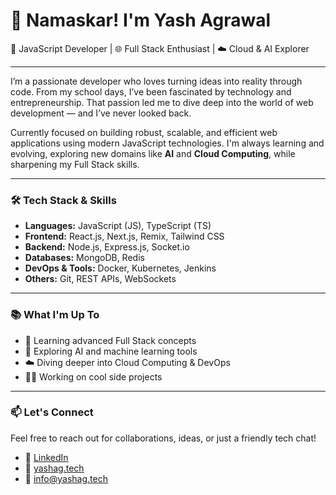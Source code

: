 # 🙏 Namaskar! I'm Yash Agrawal

🚀 JavaScript Developer | 🌐 Full Stack Enthusiast | ☁️ Cloud & AI Explorer

---

I’m a passionate developer who loves turning ideas into reality through code. From my school days, I’ve been fascinated by technology and entrepreneurship. That passion led me to dive deep into the world of web development — and I’ve never looked back.

Currently focused on building robust, scalable, and efficient web applications using modern JavaScript technologies. I'm always learning and evolving, exploring new domains like **AI** and **Cloud Computing**, while sharpening my Full Stack skills.

---

### 🛠️ Tech Stack & Skills

- **Languages:** JavaScript (JS), TypeScript (TS)
- **Frontend:** React.js, Next.js, Remix, Tailwind CSS
- **Backend:** Node.js, Express.js, Socket.io
- **Databases:** MongoDB, Redis
- **DevOps & Tools:** Docker, Kubernetes, Jenkins
- **Others:** Git, REST APIs, WebSockets

---

### 📚 What I'm Up To

- 🌱 Learning advanced Full Stack concepts
- 🤖 Exploring AI and machine learning tools
- ☁️ Diving deeper into Cloud Computing & DevOps
- 👨‍💻 Working on cool side projects

---

### 📫 Let's Connect

Feel free to reach out for collaborations, ideas, or just a friendly tech chat!

- 🔗 [LinkedIn](https://www.linkedin.com/in/yashagrawal0410/)  
- 💼 [yashag.tech](https://www.yashag.tech/) 
- 📧 info@yashag.tech
